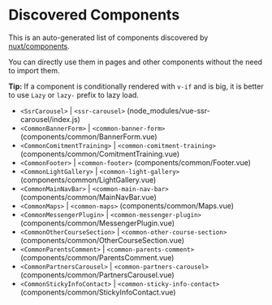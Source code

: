 # Discovered Components

This is an auto-generated list of components discovered by [nuxt/components](https://github.com/nuxt/components).

You can directly use them in pages and other components without the need to import them.

**Tip:** If a component is conditionally rendered with `v-if` and is big, it is better to use `Lazy` or `lazy-` prefix to lazy load.

- `<SsrCarousel>` | `<ssr-carousel>` (node_modules/vue-ssr-carousel/index.js)
- `<CommonBannerForm>` | `<common-banner-form>` (components/common/BannerForm.vue)
- `<CommonComitmentTraining>` | `<common-comitment-training>` (components/common/ComitmentTraining.vue)
- `<CommonFooter>` | `<common-footer>` (components/common/Footer.vue)
- `<CommonLightGallery>` | `<common-light-gallery>` (components/common/LightGallery.vue)
- `<CommonMainNavBar>` | `<common-main-nav-bar>` (components/common/MainNavBar.vue)
- `<CommonMaps>` | `<common-maps>` (components/common/Maps.vue)
- `<CommonMessengerPlugin>` | `<common-messenger-plugin>` (components/common/MessengerPlugin.vue)
- `<CommonOtherCourseSection>` | `<common-other-course-section>` (components/common/OtherCourseSection.vue)
- `<CommonParentsComment>` | `<common-parents-comment>` (components/common/ParentsComment.vue)
- `<CommonPartnersCarousel>` | `<common-partners-carousel>` (components/common/PartnersCarousel.vue)
- `<CommonStickyInfoContact>` | `<common-sticky-info-contact>` (components/common/StickyInfoContact.vue)
